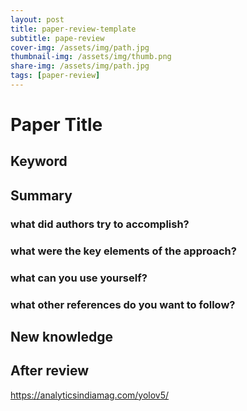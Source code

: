 ```yaml
---
layout: post
title: paper-review-template
subtitle: pape-review
cover-img: /assets/img/path.jpg
thumbnail-img: /assets/img/thumb.png
share-img: /assets/img/path.jpg
tags: [paper-review]
---
```

# Paper Title


## Keyword


## Summary   
### what did authors try to accomplish?

 
### what were the key elements of the approach?


### what can you use yourself? 


### what other references do you want to follow?


## New knowledge


 
## After review

https://analyticsindiamag.com/yolov5/

